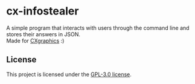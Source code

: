 # cx-infostealer

A simple program that interacts with users through the command line and stores their answers in JSON.  
Made for [CXgraphics](https://github.com/cxgraphics1) :)

## License
This project is licensed under the [GPL-3.0 license](https://github.com/anthrxc/cx-infostealer/blob/master/LICENSE.md).